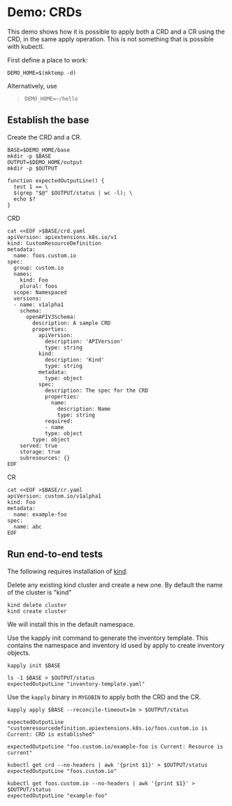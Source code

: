 [kind]: https://github.com/kubernetes-sigs/kind

# Demo: CRDs

This demo shows how it is possible to apply both a CRD and a CR
using the CRD, in the same apply operation. This is not something
that is possible with kubectl.

First define a place to work:

<!-- @makeWorkplace @testE2EAgainstLatestRelease -->
```
DEMO_HOME=$(mktemp -d)
```

Alternatively, use

> ```
> DEMO_HOME=~/hello
> ```

## Establish the base

Create the CRD and a CR.

<!-- @createBase @testE2EAgainstLatestRelease -->
```
BASE=$DEMO_HOME/base
mkdir -p $BASE
OUTPUT=$DEMO_HOME/output
mkdir -p $OUTPUT

function expectedOutputLine() {
  test 1 == \
  $(grep "$@" $OUTPUT/status | wc -l); \
  echo $?
}
```

CRD

<!-- @createCRD @testE2EAgainstLatestRelease-->
```
cat <<EOF >$BASE/crd.yaml
apiVersion: apiextensions.k8s.io/v1
kind: CustomResourceDefinition
metadata:
  name: foos.custom.io
spec:
  group: custom.io
  names:
    kind: Foo
    plural: foos
  scope: Namespaced
  versions:
  - name: v1alpha1
    schema:
      openAPIV3Schema:
        description: A sample CRD
        properties:
          apiVersion:
            description: 'APIVersion'
            type: string
          kind:
            description: 'Kind'
            type: string
          metadata:
            type: object
          spec:
            description: The spec for the CRD
            properties:
              name:
                description: Name
                type: string
            required:
            - name
            type: object
        type: object
    served: true
    storage: true
    subresources: {}
EOF
```

CR

<!-- @createCR @testE2EAgainstLatestRelease-->
```
cat <<EOF >$BASE/cr.yaml
apiVersion: custom.io/v1alpha1
kind: Foo
metadata:
  name: example-foo
spec:
  name: abc
EOF
```

## Run end-to-end tests

The following requires installation of [kind].

Delete any existing kind cluster and create a new one. By default the name of the cluster is "kind"
<!-- @deleteAndCreateKindCluster @testE2EAgainstLatestRelease -->
```
kind delete cluster
kind create cluster
```

We will install this in the default namespace.

Use the kapply init command to generate the inventory template. This contains
the namespace and inventory id used by apply to create inventory objects. 
<!-- @createInventoryTemplate @testE2EAgainstLatestRelease-->
```
kapply init $BASE

ls -1 $BASE > $OUTPUT/status
expectedOutputLine "inventory-template.yaml"
```

Use the `kapply` binary in `MYGOBIN` to apply both the CRD and the CR.
<!-- @runApply @testE2EAgainstLatestRelease -->
```
kapply apply $BASE --reconcile-timeout=1m > $OUTPUT/status

expectedOutputLine "customresourcedefinition.apiextensions.k8s.io/foos.custom.io is Current: CRD is established"

expectedOutputLine "foo.custom.io/example-foo is Current: Resource is current"

kubectl get crd --no-headers | awk '{print $1}' > $OUTPUT/status
expectedOutputLine "foos.custom.io"

kubectl get foos.custom.io --no-headers | awk '{print $1}' > $OUTPUT/status
expectedOutputLine "example-foo"
```
